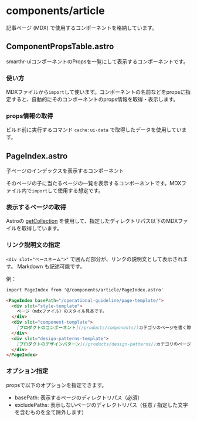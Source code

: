 # components/article

記事ページ (MDX) で使用するコンポーネントを格納しています。

## ComponentPropsTable.astro

smarthr-uiコンポーネントのPropsを一覧にして表示するコンポーネントです。

### 使い方

MDXファイルから`import`して使います。コンポーネントの名前などをpropsに指定すると、自動的にそのコンポーネントのprops情報を取得・表示します。

### props情報の取得

ビルド前に実行するコマンド `cache:ui-data` で取得したデータを使用しています。

## PageIndex.astro

子ページのインデックスを表示するコンポーネント

そのページの子に当たるページの一覧を表示するコンポーネントです。MDXファイル内で`import`して使用する想定です。

### 表示するページの取得

Astroの [getCollection](https://docs.astro.build/ja/reference/api-reference/#getcollection) を使用して、指定したディレクトリパス以下のMDXファイルを取得しています。

### リンク説明文の指定

`<div slot="ベースネーム">"` で囲んだ部分が、リンクの説明文として表示されます。 Markdown も記述可能です。

例：

```md
import PageIndex from '@/components/article/PageIndex.astro'

<PageIndex basePath="/operational-guideline/page-template/">
  <div slot="style-template">
    ページ（mdxファイル）のスタイル見本です。
  </div>
  <div slot="component-template">
    [プロダクトのコンポーネント](/products/components/)カテゴリのページを書く際のテンプレートです。
  </div>
  <div slot="design-patterns-template">
    [プロダクトのデザインパターン](/products/design-patterns/)カテゴリのページを書く際のテンプレートです。
  </div>
</PageIndex>
```

### オプション指定

propsで以下のオプションを指定できます。

- basePath: 表示するページのディレクトリパス（必須）
- excludePaths: 表示しないページのディレクトリパス（任意 / 指定した文字を含むものを全て除外します）
